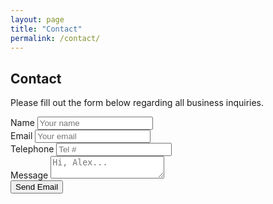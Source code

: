 ```yaml
---
layout: page
title: "Contact"
permalink: /contact/
---
```


## Contact

Please fill out the form below regarding all business inquiries.

<div id="form-messages"></div>

<form id="contact-form" action="http://formspree.io/rrfarrer@gmail.com">
	<div>
		<label>Name</label>
		<input placeholder="Your name" type="text" name="_replyto" tabindex="1" required>
	</div>
	<div>
		<label>Email</label>
		<input placeholder="Your email" type="email" tabindex="2" required>
	</div>
	<div>
		<label>Telephone</label>
		<input placeholder="Tel #" type="tel" tabindex="3">
	</div>
	<div>
		<label>Message</label>
		<textarea placeholder="Hi, Alex..." type="text" tabindex="4" required></textarea>
	</div>
	<input type="text" name="_gotcha" style="display:none" />
	<div>
	<button name="submit" type="submit" id="contact-submit"><i class="fa fa-envelope"></i> Send Email</button>
	</div>
</form>